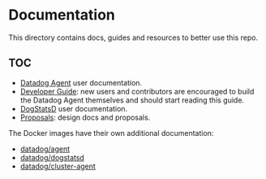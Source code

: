 # Documentation

This directory contains docs, guides and resources to better use this repo.

## TOC

 * [Datadog Agent](agent/README.md) user documentation.
 * [Developer Guide](dev/README.md): new users and contributors are encouraged
 to build the Datadog Agent themselves and should start reading this guide.
 * [DogStatsD](dogstatsd/README.md) user documentation.
 * [Proposals](proposals/README.md): design docs and proposals.

The Docker images have their own additional documentation:

* [datadog/agent](../Dockerfiles/agent/README.md)
* [datadog/dogstatsd](../Dockerfiles/dogstatsd/alpine/README.md)
* [datadog/cluster-agent](../Dockerfiles/cluster-agent/README.md)
